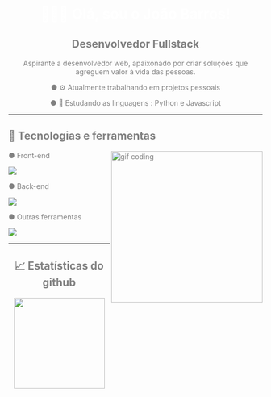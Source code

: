 <div align="center" style="color: grey">
  <h1 style="color: white">👨🏻‍💻 Olá, sou o João Barros!</h1>
  <h2>Desenvolvedor Fullstack</h2>
  <p>
    Aspirante a desenvolvedor web, apaixonado por criar soluções que agreguem
    valor à vida das pessoas.
  </p>
  <p>● ⚙️ Atualmente trabalhando em projetos pessoais</p>
  <p>● 📖 Estudando as linguagens : Python e Javascript</p>
</div>

---

<div align="left" style="color: grey">
  <h2 style="border-bottom: none">🔧 Tecnologias e ferramentas</h2>
  <img
    src="https://i.pinimg.com/originals/06/60/ef/0660efe82fa3da42ed56eef013171835.gif"
    alt="gif coding"
    min-width="300px"
    max-width="300px"
    width="300px"
    align="right"
  />
  <p>● Front-end</p>
  <img src="https://skillicons.dev/icons?i=html,css,scss" />
  <p>● Back-end</p>
  <img
    src="https://skillicons.dev/icons?i=python,javascript,nodejs,typescript"
  />
  <p>● Outras ferramentas</p>
  <img src="https://skillicons.dev/icons?i=git" />
</div>

---

<div align="center"> 
  <h2 style="color: grey;">📈 Estatísticas do github</h2> 
  <img height="180em" src="https://github-readme-stats.vercel.app/api?username=ViitoDev&show_icons=true&theme=chartreuse-dark&include_all_commits=true&count_private=true&border_radius=10"/>
</div>
